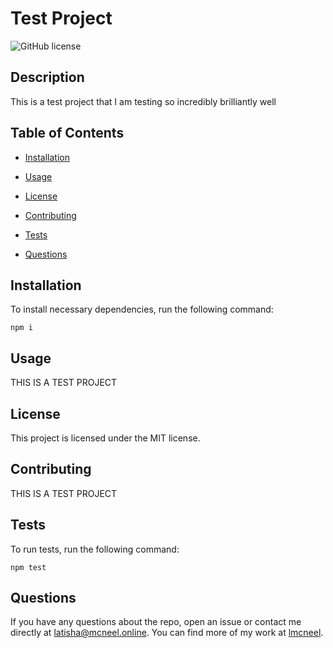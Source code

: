 # Test Project
![GitHub license](https://img.shields.io/badge/license-MIT-blue.svg)

## Description

This is a test project that I am testing so incredibly brilliantly well

## Table of Contents 

* [Installation](#installation)

* [Usage](#usage)

* [License](#license)

* [Contributing](#contributing)

* [Tests](#tests)

* [Questions](#questions)

## Installation

To install necessary dependencies, run the following command:

```
npm i
```

## Usage

THIS IS A TEST PROJECT

## License

This project is licensed under the MIT license.
  
## Contributing

THIS IS A TEST PROJECT

## Tests

To run tests, run the following command:

```
npm test
```

## Questions

If you have any questions about the repo, open an issue or contact me directly at latisha@mcneel.online. You can find more of my work at [lmcneel](https://github.com/lmcneel/).

